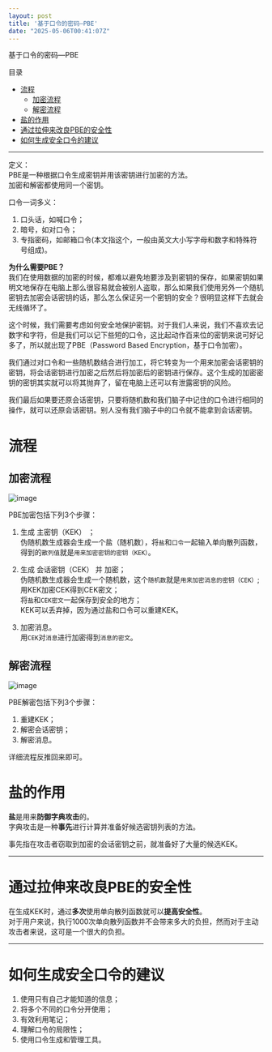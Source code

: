 ```yaml
---
layout: post
title: '基于口令的密码—PBE'
date: "2025-05-06T00:41:07Z"
---
```

基于口令的密码—PBE

目录

*   [流程](#流程)
    *   [加密流程](#加密流程)
    *   [解密流程](#解密流程)
*   [盐的作用](#盐的作用)
*   [通过拉伸来改良PBE的安全性](#通过拉伸来改良pbe的安全性)
*   [如何生成安全口令的建议](#如何生成安全口令的建议)

* * *

定义：  
PBE是一种根据口令生成密钥并用该密钥进行加密的方法。  
加密和解密都使用同一个密钥。

口令一词多义：

1.  口头话，如喊口令；
2.  暗号，如对口令；
3.  专指密码，如邮箱口令(本文指这个，一般由英文大小写字母和数字和特殊符号组成)。

**为什么需要PBE？**  
我们在使用数据的加密的时候，都难以避免地要涉及到密钥的保存，如果密钥如果明文地保存在电脑上那么很容易就会被别人盗取，那么如果我们使用另外一个随机密钥去加密会话密钥的话，那么怎么保证另一个密钥的安全？很明显这样下去就会无线循环了。

这个时候，我们需要考虑如何安全地保护密钥。对于我们人来说，我们不喜欢去记数字和字符，但是我们可以记下些短的口令，这比起动作百来位的密钥来说可好记多了，所以就出现了PBE（Password Based Encryption，基于口令加密）。

我们通过对口令和一些随机数结合进行加工，将它转变为一个用来加密会话密钥的密钥，将会话密钥进行加密之后然后将加密后的密钥进行保存。这个生成的加密密钥的密钥其实就可以将其抛弃了，留在电脑上还可以有泄露密钥的风险。

我们最后如果要还原会话密钥，只要将随机数和我们脑子中记住的口令进行相同的操作，就可以还原会话密钥。别人没有我们脑子中的口令就不能拿到会话密钥。

流程
==

加密流程
----

![image](https://img2024.cnblogs.com/blog/1552062/202505/1552062-20250505210735001-1200663766.png)

PBE加密包括下列3个步骤：

1.  生成 主密钥（KEK） ；  
    伪随机数生成器会生成一个盐（随机数），将`盐`和`口令`一起输入单向散列函数，得到的`散列值`就是`用来加密密钥的密钥（KEK）`。
    
2.  生成 会话密钥（CEK） 并 加密；  
    伪随机数生成器会生成一个随机数，这个`随机数`就是`用来加密消息的密钥（CEK）`;  
    用KEK加密CEK得到CEK密文；  
    将`盐`和`CEK密文`一起保存到安全的地方；  
    KEK可以丢弃掉，因为通过盐和口令可以重建KEK。
    
3.  加密消息。  
    用`CEK`对`消息`进行加密得到`消息的密文`。
    

解密流程
----

![image](https://img2024.cnblogs.com/blog/1552062/202505/1552062-20250505210746451-773591055.png)

PBE解密包括下列3个步骤：

1.  重建KEK；
2.  解密会话密钥；
3.  解密消息。

详细流程反推回来即可。

盐的作用
====

**盐**是用来**防御字典攻击**的。  
字典攻击是一种**事先**进行计算并准备好候选密钥列表的方法。

事先指在攻击者窃取到加密的会话密钥之前，就准备好了大量的候选KEK。

* * *

通过拉伸来改良PBE的安全性
==============

在生成KEK时，通过**多次**使用单向散列函数就可以**提高安全性**。  
对于用户来说，执行1000次单向散列函数并不会带来多大的负担，然而对于主动攻击者来说，这可是一个很大的负担。

* * *

如何生成安全口令的建议
===========

1.  使用只有自己才能知道的信息；
2.  将多个不同的口令分开使用；
3.  有效利用笔记；
4.  理解口令的局限性；
5.  使用口令生成和管理工具。